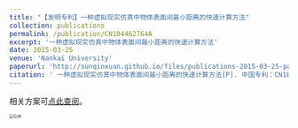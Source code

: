 ```yaml
---
title: "【发明专利】一种虚拟现实仿真中物体表面间最小距离的快速计算方法"
collection: publications
permalink: /publication/CN104462764A
excerpt: '一种虚拟现实仿真中物体表面间最小距离的快速计算方法'
date: 2015-03-25
venue: 'Nankai University'
paperurl: 'http://sunqinxuan.github.io/files/publications-2015-03-25-patent-CN104462764A.pdf'
citation: ' 一种虚拟现实仿真中物体表面间最小距离的快速计算方法[P]. 中国专利：CN104462764A. 2015-03-25'
---
```


相关方案可[点此查阅](https://sunqinxuan.github.io/projects/2014-07-25-gjk-nearpt)。

<img src="https://sunqinxuan.github.io/images/project-2014-07-25-img1.PNG" alt="GJK" style="zoom:50%;" />
